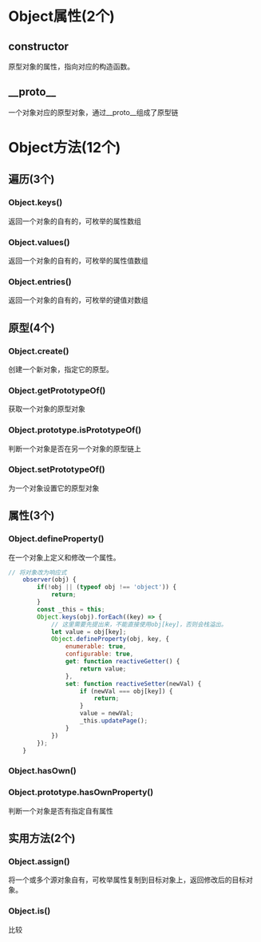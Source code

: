 # Object属性(2个)

## constructor

原型对象的属性，指向对应的构造函数。

## \_\_proto\_\_

一个对象对应的原型对象，通过\_\_proto\_\_组成了原型链

# Object方法(12个)

## 遍历(3个)

### Object.keys()

返回一个对象的自有的，可枚举的属性数组

### Object.values()

返回一个对象的自有的，可枚举的属性值数组

### Object.entries()

返回一个对象的自有的，可枚举的键值对数组

## 原型(4个)

### Object.create()

创建一个新对象，指定它的原型。

### Object.getPrototypeOf()

获取一个对象的原型对象

### Object.prototype.isPrototypeOf()

判断一个对象是否在另一个对象的原型链上

### Object.setPrototypeOf()

为一个对象设置它的原型对象

## 属性(3个)

### Object.defineProperty()

在一个对象上定义和修改一个属性。

```javascript
// 将对象改为响应式
	observer(obj) {
		if(!obj || (typeof obj !== 'object')) {
			return;
		}
		const _this = this;
		Object.keys(obj).forEach((key) => {
            // 这里需要先提出来，不能直接使用obj[key]，否则会栈溢出。
			let value = obj[key];
			Object.defineProperty(obj, key, {
				enumerable: true,
				configurable: true,
				get: function reactiveGetter() {
					return value;
				},
				set: function reactiveSetter(newVal) {
					if (newVal === obj[key]) {
						return;
					}
					value = newVal;
					_this.updatePage();
				}
			})
		});
	}
```



### Object.hasOwn()

### Object.prototype.hasOwnProperty()

判断一个对象是否有指定自有属性

## 实用方法(2个)

### Object.assign()

将一个或多个源对象自有，可枚举属性复制到目标对象上，返回修改后的目标对象。

### Object.is()

比较







